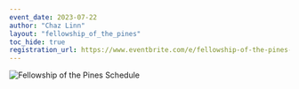 ```yaml
---
event_date: 2023-07-22
author: "Chaz Linn"
layout: "fellowship_of_the_pines"
toc_hide: true
registration_url: https://www.eventbrite.com/e/fellowship-of-the-pines-tickets-655926141747?fbclid=IwAR0c57mGPvvAAuvmn6ddrGhj4iAzo0qCGbv04Xy1hbqLLpZank3li_qpNJk
---
```


![Fellowship of the Pines Schedule](/images/sites/knotted_pines/fellowship_of_the_pines_2023.png)
